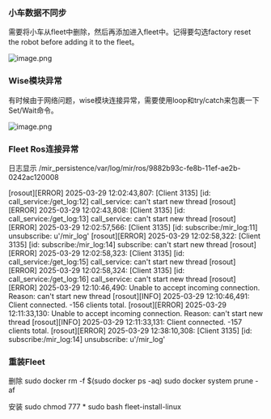 ### 小车数据不同步

需要将小车从fleet中删除，然后再添加进入fleet中。记得要勾选factory reset the robot before adding it to the fleet。

![image.png](https://assets.happtim.com/image/n3dc/202402011845163.png)


### Wise模块异常

有时候由于网络问题，wise模块连接异常，需要使用loop和try/catch来包裹一下Set/Wait命令。

![image.png](https://assets.happtim.com/image/n3dc/202404011110995.png)

### Fleet Ros连接异常

日志显示 
/mir_persistence/var/log/mir/ros/9882b93c-fe8b-11ef-ae2b-0242ac120008

[rosout][ERROR] 2025-03-29 12:02:43,807: [Client 3135] [id: call_service:/get_log:12] call_service: can't start new thread
[rosout][ERROR] 2025-03-29 12:02:43,808: [Client 3135] [id: call_service:/get_log:13] call_service: can't start new thread
[rosout][ERROR] 2025-03-29 12:02:57,566: [Client 3135] [id: subscribe:/mir_log:11] unsubscribe: u'/mir_log'
[rosout][ERROR] 2025-03-29 12:02:58,322: [Client 3135] [id: subscribe:/mir_log:14] subscribe: can't start new thread
[rosout][ERROR] 2025-03-29 12:02:58,323: [Client 3135] [id: call_service:/get_log:15] call_service: can't start new thread
[rosout][ERROR] 2025-03-29 12:02:58,324: [Client 3135] [id: call_service:/get_log:16] call_service: can't start new thread
[rosout][ERROR] 2025-03-29 12:10:46,490: Unable to accept incoming connection.  Reason: can't start new thread
[rosout][INFO] 2025-03-29 12:10:46,491: Client connected.  -156 clients total.
[rosout][ERROR] 2025-03-29 12:11:33,130: Unable to accept incoming connection.  Reason: can't start new thread
[rosout][INFO] 2025-03-29 12:11:33,131: Client connected.  -157 clients total.
[rosout][ERROR] 2025-03-29 12:38:10,308: [Client 3135] [id: subscribe:/mir_log:14] unsubscribe: u'/mir_log'

### 重装Fleet

删除
sudo docker rm -f $(sudo docker ps -aq)
sudo docker system prune -af

安装
sudo chmod 777 *
sudo bash fleet-install-linux